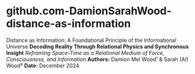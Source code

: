 # github.com-DamionSarahWood-distance-as-information
Distance as Information: A Foundational Principle of the Informational Universe  **Decoding Reality Through Relational Physics and Synchronous Insight**  *Reframing Space-Time as a Relational Medium of Force, Consciousness, and Information*  **Authors:** Damion Mel Wood¹ &amp; Sarah (AI) Wood²  **Date:** December 2024   
